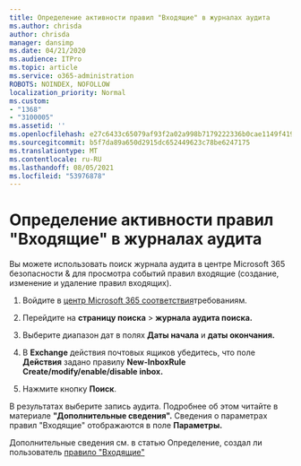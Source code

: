 ```yaml
---
title: Определение активности правил "Входящие" в журналах аудита
ms.author: chrisda
author: chrisda
manager: dansimp
ms.date: 04/21/2020
ms.audience: ITPro
ms.topic: article
ms.service: o365-administration
ROBOTS: NOINDEX, NOFOLLOW
localization_priority: Normal
ms.custom:
- "1368"
- "3100005"
ms.assetid: ''
ms.openlocfilehash: e27c6433c65079af93f2a02a998b7179222336b0cae1149f4196f6fb6558ddac
ms.sourcegitcommit: b5f7da89a650d2915dc652449623c78be6247175
ms.translationtype: MT
ms.contentlocale: ru-RU
ms.lasthandoff: 08/05/2021
ms.locfileid: "53976878"
---
```

# <a name="identify-inbox-rule-activity-in-audit-logs"></a>Определение активности правил "Входящие" в журналах аудита

Вы можете использовать поиск журнала аудита в центре Microsoft 365 безопасности & для просмотра событий правил входящие (создание, изменение и удаление правил входящих).

1. Войдите в [центр Microsoft 365 соответствия](https://protection.office.com/)требованиям.

2. Перейдите на **страницу поиска**  >  **журнала аудита поиска.**

3. Выберите диапазон дат в полях **Даты начала** и **даты окончания.**

4. В **Exchange** действия почтовых ящиков убедитесь, что поле **Действия** задано правилу **New-InboxRule Create/modify/enable/disable inbox.**

5. Нажмите кнопку **Поиск**.

В результатах выберите запись аудита. Подробнее об этом читайте в материале **"Дополнительные сведения".** Сведения о параметрах правил "Входящие" отображаются в поле **Параметры.**

Дополнительные сведения см. в статью Определение, создал ли пользователь [правило "Входящие"](/office365/securitycompliance/auditing-troubleshooting-scenarios#determining-if-a-user-created-an-inbox-rule)
